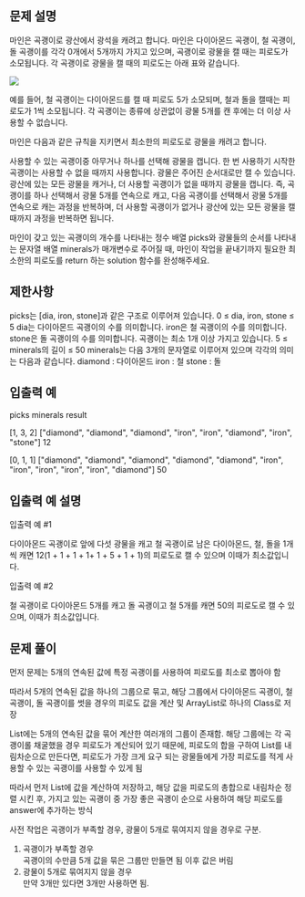 ## 문제 설명

마인은 곡괭이로 광산에서 광석을 캐려고 합니다. 마인은 다이아몬드 곡괭이, 철 곡괭이, 돌 곡괭이를 각각 0개에서 5개까지 가지고 있으며, 곡괭이로 광물을 캘 때는 피로도가 소모됩니다. 각 곡괭이로 광물을 캘 때의
피로도는 아래 표와 같습니다.

<image src = https://user-images.githubusercontent.com/62426665/217975815-63c58d04-0421-4c39-85ce-17613b9c9389.png>


예를 들어, 철 곡괭이는 다이아몬드를 캘 때 피로도 5가 소모되며, 철과 돌을 캘때는 피로도가 1씩 소모됩니다. 각 곡괭이는 종류에 상관없이 광물 5개를 캔 후에는 더 이상 사용할 수 없습니다.

마인은 다음과 같은 규칙을 지키면서 최소한의 피로도로 광물을 캐려고 합니다.

사용할 수 있는 곡괭이중 아무거나 하나를 선택해 광물을 캡니다.
한 번 사용하기 시작한 곡괭이는 사용할 수 없을 때까지 사용합니다.
광물은 주어진 순서대로만 캘 수 있습니다.
광산에 있는 모든 광물을 캐거나, 더 사용할 곡괭이가 없을 때까지 광물을 캡니다.
즉, 곡괭이를 하나 선택해서 광물 5개를 연속으로 캐고, 다음 곡괭이를 선택해서 광물 5개를 연속으로 캐는 과정을 반복하며, 더 사용할 곡괭이가 없거나 광산에 있는 모든 광물을 캘 때까지 과정을 반복하면 됩니다.

마인이 갖고 있는 곡괭이의 개수를 나타내는 정수 배열 picks와 광물들의 순서를 나타내는 문자열 배열 minerals가 매개변수로 주어질 때, 마인이 작업을 끝내기까지 필요한 최소한의 피로도를 return 하는
solution 함수를 완성해주세요.

## 제한사항

picks는 [dia, iron, stone]과 같은 구조로 이루어져 있습니다.
0 ≤ dia, iron, stone ≤ 5
dia는 다이아몬드 곡괭이의 수를 의미합니다.
iron은 철 곡괭이의 수를 의미합니다.
stone은 돌 곡괭이의 수를 의미합니다.
곡괭이는 최소 1개 이상 가지고 있습니다.
5 ≤ minerals의 길이 ≤ 50
minerals는 다음 3개의 문자열로 이루어져 있으며 각각의 의미는 다음과 같습니다.
diamond : 다이아몬드
iron : 철
stone : 돌

## 입출력 예

picks minerals result

[1, 3, 2]    ["diamond", "diamond", "diamond", "iron", "iron", "diamond", "iron", "stone"]    12

[0, 1, 1]    ["diamond", "diamond", "diamond", "diamond", "diamond", "iron", "iron", "iron", "iron", "iron", "diamond"]
50

## 입출력 예 설명

입출력 예 #1

다이아몬드 곡괭이로 앞에 다섯 광물을 캐고 철 곡괭이로 남은 다이아몬드, 철, 돌을 1개씩 캐면 12(1 + 1 + 1 + 1+ 1 + 5 + 1 + 1)의 피로도로 캘 수 있으며 이때가 최소값입니다.

입출력 예 #2

철 곡괭이로 다이아몬드 5개를 캐고 돌 곡괭이고 철 5개를 캐면 50의 피로도로 캘 수 있으며, 이때가 최소값입니다.

## 문제 풀이

먼저 문제는 5개의 연속된 값에 특정 곡괭이를 사용하여 피로도를 최소로 뽑아야 함

따라서 5개의 연속된 값을 하나의 그룹으로 묶고, 해당 그룹에서 다이아몬드 곡괭이, 철 곡괭이, 돌 곡괭이를 썻을 경우의 피로도 값을 계산 및 ArrayList로 하나의 Class로 저장

List에는 5개의 연속된 값을 묶어 계산한 여러개의 그룹이 존재함. 해당 그룹에는 각 곡괭이롤 채굴했을 경우 피로도가 계산되어 있기 때문에,
피로도의 합을 구하여 List를 내림차순으로 만든다면, 피로도가 가장 크게 요구 되는 광물들에게 가장 피로도를 적게 사용할 수 있는 곡괭이를 사용할 수 있게 됨

따라서 먼저 List에 값을 계산하여 저장하고, 해당 값을 피로도의 총합으로 내림차순 정렬 시킨 후, 가지고 있는 곡괭이 중 가장 좋은 곡괭이 순으로 사용하여 해당 피로도를 answer에 추가하는 방식

사전 작업은 곡괭이가 부족할 경우, 광물이 5개로 묶여지지 않을 경우로 구분.

1. 곡괭이가 부족할 경우  
   곡괭이의 수만큼 5개 값을 묶은 그룹만 만들면 됨 이후 값은 버림
2. 광물이 5개로 묶여지지 않을 경우    
   만약 3개만 있다면 3개만 사용하면 됨.